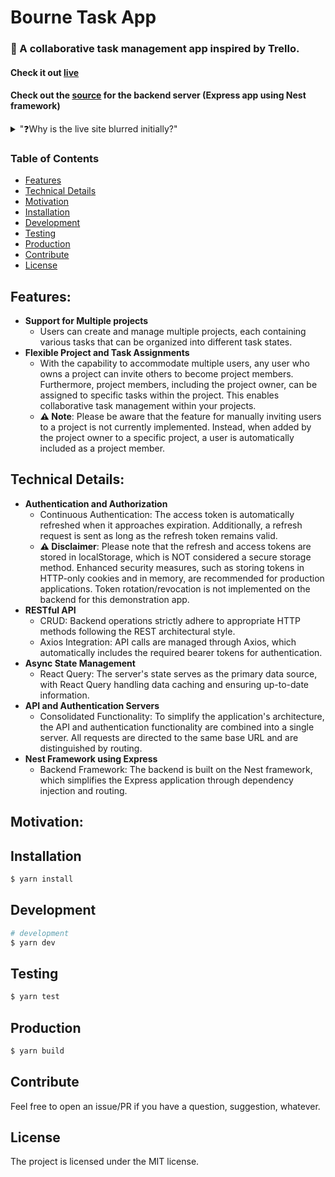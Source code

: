 # Bourne Task App

### 📔 A collaborative task management app inspired by Trello.

#### Check it out [live](https://jfvillablanca.github.io/bourne-task-app/)
#### Check out the [source](https://github.com/jfvillablanca/bourne-task-app-api/) for the backend server (Express app using Nest framework) 

<details>
    <summary>"❓Why is the live site blurred initially?"</summary>

#### Initial loading behavior: 

When you visit the live site, you might notice that it loads immediately but appears blurred, and some elements may not be clickable for a period ranging from several seconds to a few minutes. While this behavior may seem unusual, it is completely normal and stems from the following reasons:

- The authorization server is hosted on a free-tier VM within Render.com. This VM operates with minimal resources: 0.1 CPU and 512MB of RAM. To optimize costs, the server goes into sleep mode when inactive.
    - Additionally, when the server wakes, it makes a database connection with a database hosted in a free-tier MongoDB Atlas cluster which has limited resources also and that adds up to the **wake up delay**. 
- Upon loading the page, the React Query initiates a request to `/api/users/me` to verify the user's login status.
- While `isInitialLoading` is `true`, a blur overlay is on top of the Authentication component.
- This request serves to wake up the backend server VM, which requires some time due to its limited resources.
- Subsequent requests to the server may exhibit improved responsiveness, but it's important to anticipate occasional delays in response times.
</details>

### Table of Contents

- [Features](#features)
- [Technical Details](#technical)
- [Motivation](#motivation)
- [Installation](#installation)
- [Development](#development)
- [Testing](#testing)
- [Production](#production)
- [Contribute](#contribute)
- [License](#license)

## Features: <a name="features"></a>
- **Support for Multiple projects**
    - Users can create and manage multiple projects, each containing various tasks that can be organized into different task states.
- **Flexible Project and Task Assignments**
    - With the capability to accommodate multiple users, any user who owns a project can invite others to become project members. Furthermore, project members, including the project owner, can be assigned to specific tasks within the project. This enables collaborative task management within your projects. 
    - **⚠️ Note**: Please be aware that the feature for manually inviting users to a project is not currently implemented. Instead, when added by the project owner to a specific project, a user is automatically included as a project member. 

## Technical Details: <a name="technical"></a>
- **Authentication and Authorization** 
    - Continuous Authentication: The access token is automatically refreshed when it approaches expiration. Additionally, a refresh request is sent as long as the refresh token remains valid. 
    - **⚠️ Disclaimer**: Please note that the refresh and access tokens are stored in localStorage, which is NOT considered a secure storage method. Enhanced security measures, such as storing tokens in HTTP-only cookies and in memory, are recommended for production applications. Token rotation/revocation is not implemented on the backend for this demonstration app. 
- **RESTful API**
    - CRUD: Backend operations strictly adhere to appropriate HTTP methods following the REST architectural style.
    - Axios Integration: API calls are managed through Axios, which automatically includes the required bearer tokens for authentication.
- **Async State Management**
    - React Query: The server's state serves as the primary data source, with React Query handling data caching and ensuring up-to-date information.
- **API and Authentication Servers**
    - Consolidated Functionality: To simplify the application's architecture, the API and authentication functionality are combined into a single server. All requests are directed to the same base URL and are distinguished by routing. 
- **Nest Framework using Express**
    - Backend Framework: The backend is built on the Nest framework, which simplifies the Express application through dependency injection and routing. 

## Motivation: <a name="motivation"></a>
## Installation <a name="installation"></a>

```bash
$ yarn install
```

## Development <a name="development"></a>

```bash
# development
$ yarn dev
```

## Testing <a name="testing"></a>

```bash
$ yarn test
```

## Production <a name="production"></a>

```bash
$ yarn build
```

## Contribute <a name="contribute"></a>

Feel free to open an issue/PR if you have a question, suggestion, whatever.

## License <a name="license"></a>

The project is licensed under the MIT license.

